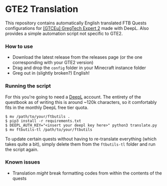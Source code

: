 # GTE2 Translation

This repository contains automatically English translated FTB Quests configurations for [\[GTCEu\] GregTech Expert 2](https://www.curseforge.com/minecraft/modpacks/gregtech-expert-2) made with DeepL. Also provides a simple automation script not specific to GTE2.

### How to use

- Download the latest release from the releases page (or the one corresponding with your GTE2 version)
- Drag and drop the `config` folder in your Minecraft instance folder
- Greg out in (slightly broken?) English!

### Running the script

For this you're going to need a [DeepL](https://www.deepl.com) account. The entirety of the questbook as of writing this is around ~120k characters, so it comfortably fits in the monthly DeepL free tier quota.
```
$ mv /path/to/your/ftbutils .
$ pip3 install -r requirements.txt
$ DEEPL_AUTH_KEY="<insert your deepl key here>" python3 translate.py
$ mv ftbutils-tl /path/to/your/ftbutils
```

To update certain quests without having to re-translate everything (which takes quite a bit), simply delete them from the `ftbutils-tl` folder and run the script again.

### Known issues

- Translation *might* break formatting codes from within the contents of the quests
